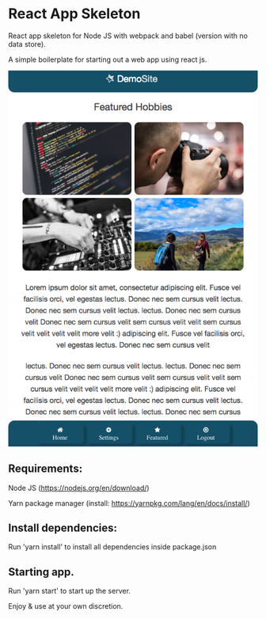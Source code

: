 # React App Skeleton
React app skeleton for Node JS with webpack and babel (version with no data store).

A simple boilerplate for starting out a web app using react js.

![alt text](docs/resources/sample-scrshot.png "App Screenshot Demo")

## Requirements:
Node JS (https://nodejs.org/en/download/)

Yarn package manager (install: https://yarnpkg.com/lang/en/docs/install/)

## Install dependencies:
Run 'yarn install' to install all dependencies inside package.json

## Starting app.
Run 'yarn start' to start up the server.

Enjoy & use at your own discretion.
